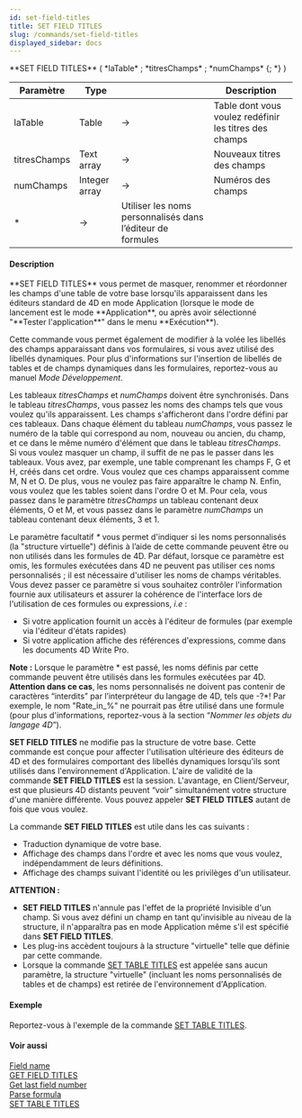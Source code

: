 ```yaml
---
id: set-field-titles
title: SET FIELD TITLES
slug: /commands/set-field-titles
displayed_sidebar: docs
---
```


<!--REF #_command_.SET FIELD TITLES.Syntax-->**SET FIELD TITLES** ( *laTable* ; *titresChamps* ; *numChamps* {; *} )<!-- END REF-->
<!--REF #_command_.SET FIELD TITLES.Params-->
| Paramètre | Type |  | Description |
| --- | --- | --- | --- |
| laTable | Table | &srarr; | Table dont vous voulez redéfinir les titres des champs |
| titresChamps | Text array | &srarr; | Nouveaux titres des champs |
| numChamps | Integer array | &srarr; | Numéros des champs |
| * | &srarr; | Utiliser les noms personnalisés dans l’éditeur de formules |

<!-- END REF-->

#### Description 

<!--REF #_command_.SET FIELD TITLES.Summary-->**SET FIELD TITLES** vous permet de masquer, renommer et réordonner les champs d'une table de votre base lorsqu'ils apparaissent dans les éditeurs standard de 4D en mode Application (lorsque le mode de lancement est le mode **Application**, ou après avoir sélectionné "**Tester l'application**" dans le menu **Exécution**).<!-- END REF-->

Cette commande vous permet également de modifier à la volée les libellés des champs apparaissant dans vos formulaires, si vous avez utilisé des libellés dynamiques. Pour plus d'informations sur l'insertion de libellés de tables et de champs dynamiques dans les formulaires, reportez-vous au manuel *Mode Développement*.

Les tableaux *titresChamps* et *numChamps* doivent être synchronisés. Dans le tableau *titresChamps*, vous passez les noms des champs tels que vous voulez qu'ils apparaissent. Les champs s'afficheront dans l'ordre défini par ces tableaux. Dans chaque élément du tableau *numChamps*, vous passez le numéro de la table qui correspond au nom, nouveau ou ancien, du champ, et ce dans le même numéro d'élément que dans le tableau *titresChamps*.   
Si vous voulez masquer un champ, il suffit de ne pas le passer dans les tableaux. Vous avez, par exemple, une table comprenant les champs F, G et H, créés dans cet ordre. Vous voulez que ces champs apparaissent comme M, N et O. De plus, vous ne voulez pas faire apparaître le champ N. Enfin, vous voulez que les tables soient dans l'ordre O et M. Pour cela, vous passez dans le paramètre *titresChamps* un tableau contenant deux éléments, O et M, et vous passez dans le paramètre *numChamps* un tableau contenant deux éléments, 3 et 1.

Le paramètre facultatif *\** vous permet d'indiquer si les noms personnalisés (la "structure virtuelle") définis à l’aide de cette commande peuvent être ou non utilisés dans les formules de 4D. Par défaut, lorsque ce paramètre est omis, les formules exécutées dans 4D ne peuvent pas utiliser ces noms personnalisés ; il est nécessaire d'utiliser les noms de champs véritables. Vous devez passer ce paramètre si vous souhaitez contrôler l'information fournie aux utilisateurs et assurer la cohérence de l'interface lors de l'utilisation de ces formules ou expressions, *i.e* :

* Si votre application fournit un accès à l'éditeur de formules (par exemple via l'éditeur d'états rapides)
* Si votre application affiche des références d'expressions, comme dans les documents 4D Write Pro.

**Note :** Lorsque le paramètre \* est passé, les noms définis par cette commande peuvent être utilisés dans les formules exécutées par 4D. **Attention dans ce cas**, les noms personnalisés ne doivent pas contenir de caractères “interdits” par l’interpréteur du langage de 4D, tels que -?\*! Par exemple, le nom "Rate\_in\_%" ne pourrait pas être utilisé dans une formule (pour plus d'informations, reportez-vous à la section “*Nommer les objets du langage 4D*”).

**SET FIELD TITLES** ne modifie pas la structure de votre base. Cette commande est conçue pour affecter l'utilisation ultérieure des éditeurs de 4D et des formulaires comportant des libellés dynamiques lorsqu'ils sont utilisés dans l'environnement d'Application. L'aire de validité de la commande **SET FIELD TITLES** est la session. L'avantage, en Client/Serveur, est que plusieurs 4D distants peuvent “voir” simultanément votre structure d'une manière différente. Vous pouvez appeler **SET FIELD TITLES** autant de fois que vous voulez.

La commande **SET FIELD TITLES** est utile dans les cas suivants :

* Traduction dynamique de votre base.
* Affichage des champs dans l'ordre et avec les noms que vous voulez, indépendamment de leurs définitions.
* Affichage des champs suivant l'identité ou les privilèges d'un utilisateur.

**ATTENTION :**

* **SET FIELD TITLES** n'annule pas l'effet de la propriété Invisible d'un champ. Si vous avez défini un champ en tant qu'invisible au niveau de la structure, il n'apparaîtra pas en mode Application même s'il est spécifié dans **SET FIELD TITLES**.
* Les plug-ins accèdent toujours à la structure "virtuelle" telle que définie par cette commande.
* Lorsque la commande [SET TABLE TITLES](set-table-titles.md) est appelée sans aucun paramètre, la structure "virtuelle" (incluant les noms personnalisés de tables et de champs) est retirée de l'environnement d'Application.

#### Exemple 

Reportez-vous à l'exemple de la commande [SET TABLE TITLES](set-table-titles.md).

#### Voir aussi 

[Field name](field-name.md)  
[GET FIELD TITLES](get-field-titles.md)  
[Get last field number](get-last-field-number.md)  
[Parse formula](parse-formula.md)  
[SET TABLE TITLES](set-table-titles.md)  